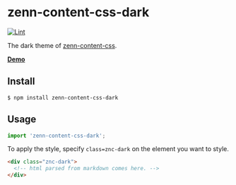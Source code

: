# zenn-content-css-dark
[![Lint](https://github.com/YusukeSuzuki1213/zenn-content-css-dark/actions/workflows/lint.yml/badge.svg)](https://github.com/YusukeSuzuki1213/zenn-content-css-dark/actions/workflows/lint.yml)

The dark theme of [zenn-content-css](https://github.com/zenn-dev/zenn-editor/tree/canary/packages/zenn-content-css).

**[Demo](https://yusuke-suzuki.site/post/20240217_demo)**


## Install

```
$ npm install zenn-content-css-dark
```

## Usage

```js
import 'zenn-content-css-dark';
```

To apply the style, specify `class=znc-dark` on the element you want to style.

```html
<div class="znc-dark">
  <!-- html parsed from markdown comes here. -->
</div>
```
